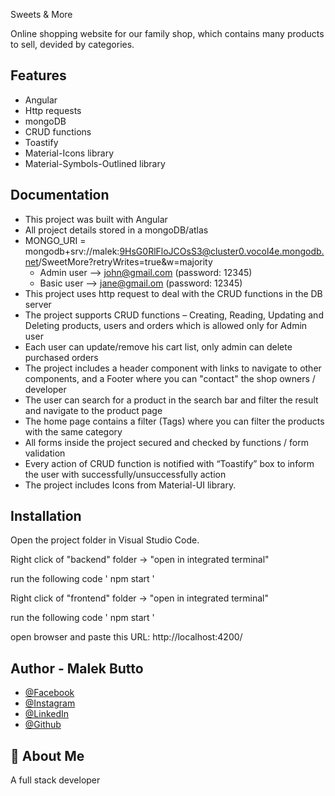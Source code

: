 
Sweets & More

Online shopping website for our family shop, which contains many
products to sell, devided by categories.


## Features

- Angular
- Http requests
- mongoDB
- CRUD functions
- Toastify
- Material-Icons library
- Material-Symbols-Outlined library 


## Documentation

- This project was built with Angular
- All project details stored in a mongoDB/atlas
- MONGO_URI = mongodb+srv://malek:9HsG0RlFloJCOsS3@cluster0.vocol4e.mongodb.net/SweetMore?retryWrites=true&w=majority
  - Admin user --> john@gmail.com (password: 12345)
  - Basic user --> jane@gmail.om (password: 12345)
- This project uses http request to deal with the CRUD functions in the DB server
- The project supports CRUD functions – Creating, Reading, Updating and Deleting products, users and orders which is allowed only for Admin user
- Each user can update/remove his cart list, only admin can delete purchased orders
- The project includes a header component with links to navigate to other components, and a Footer where you can "contact" the shop owners / developer
- The user can search for a product in the search bar and filter the result and navigate to the product page
- The home page contains a filter (Tags) where you can filter the products with the same category
- All forms inside the project secured and checked by functions / form validation
- Every action of CRUD function is notified with “Toastify” box to inform the user with successfully/unsuccessfully action
- The project includes Icons from Material-UI library.

## Installation

Open the project folder in Visual Studio Code.

Right click of "backend" folder -> "open in integrated terminal"

run the following code
'
  npm start
'

Right click of "frontend" folder -> "open in integrated terminal"

run the following code
'
  npm start
'

open browser and paste this URL:
http://localhost:4200/
  
## Author - Malek Butto

- [@Facebook](https://www.facebook.com/malek.butto/)
- [@Instagram](https://www.instagram.com/malekbutto/)
- [@LinkedIn](https://www.linkedin.com/in/malek-butto/)
- [@Github](https://github.com/malekbutto/)


## 🚀 About Me
A full stack developer